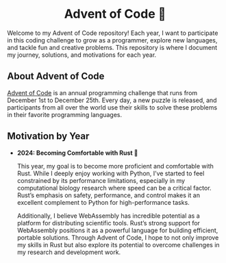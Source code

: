<h1 align="center">Advent of Code 🎄</h1>

Welcome to my Advent of Code repository!
Each year, I want to participate in this coding challenge to grow as a programmer, explore new languages, and tackle fun and creative problems.
This repository is where I document my journey, solutions, and motivations for each year.

## About Advent of Code

[Advent of Code](https://adventofcode.com/) is an annual programming challenge that runs from December 1st to December 25th.
Every day, a new puzzle is released, and participants from all over the world use their skills to solve these problems in their favorite programming languages.

## Motivation by Year

-   **2024: Becoming Comfortable with Rust 🦀**

    This year, my goal is to become more proficient and comfortable with Rust.
    While I deeply enjoy working with Python, I’ve started to feel constrained by its performance limitations, especially in my computational biology research where speed can be a critical factor.
    Rust’s emphasis on safety, performance, and control makes it an excellent complement to Python for high-performance tasks.

    Additionally, I believe WebAssembly has incredible potential as a platform for distributing scientific tools.
    Rust’s strong support for WebAssembly positions it as a powerful language for building efficient, portable solutions.
    Through Advent of Code, I hope to not only improve my skills in Rust but also explore its potential to overcome challenges in my research and development work.
